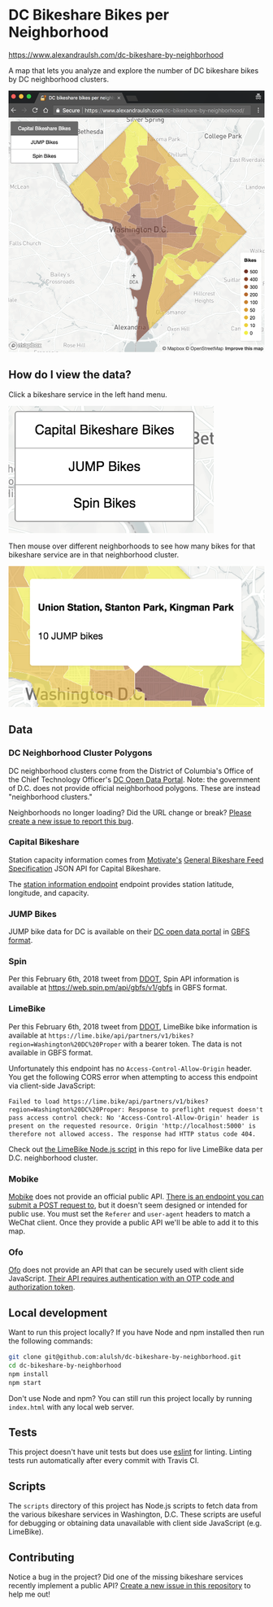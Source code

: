 # DC Bikeshare Bikes per Neighborhood

https://www.alexandraulsh.com/dc-bikeshare-by-neighborhood

A map that lets you analyze and explore the number of DC bikeshare bikes by DC neighborhood clusters.

![Screenshot of dc-bikeshare-by-neighborhood map](assets/map-full.png)

## How do I view the data?

Click a bikeshare service in the left hand menu.

![Bikeshare menu](assets/layers.png)

Then mouse over different neighborhoods to see how many bikes for that bikeshare service are in that neighborhood cluster.

![Neighborhood mouseover popup with number of bikeshare bikes](assets/mouseover.png)

## Data

### DC Neighborhood Cluster Polygons

DC neighborhood clusters come from the District of Columbia's Office of the Chief Technology Officer's [DC Open Data Portal](http://opendata.dc.gov/datasets/neighborhood-clusters). Note: the government of D.C. does not provide official neighborhood polygons. These are instead "neighborhood clusters."

Neighborhoods no longer loading? Did the URL change or break? [Please create a new issue to report this bug](https://github.com/alulsh/dc-bikeshare-by-neighborhood/issues/new).

### Capital Bikeshare

Station capacity information comes from [Motivate's](https://www.motivateco.com/use-our-data/) [General Bikeshare Feed Specification](https://gbfs.capitalbikeshare.com/gbfs/gbfs.json) JSON API for Capital Bikeshare.

The [station information endpoint](https://gbfs.capitalbikeshare.com/gbfs/en/station_information.json) endpoint provides station latitude, longitude, and capacity.

### JUMP Bikes

JUMP bike data for DC is available on their [DC open data portal](https://dc.jumpmobility.com/opendata) in [GBFS format](https://github.com/NABSA/gbfs).

### Spin

Per this February 6th, 2018 tweet from [DDOT](https://twitter.com/DDOTDC/status/960885112731832320), Spin API information is available at https://web.spin.pm/api/gbfs/v1/gbfs in GBFS format.

### LimeBike

Per this February 6th, 2018 tweet from [DDOT](https://twitter.com/DDOTDC/status/960885111066636289), LimeBike bike information is available at `https://lime.bike/api/partners/v1/bikes?region=Washington%20DC%20Proper` with a bearer token. The data is not available in GBFS format.

Unfortunately this endpoint has no `Access-Control-Allow-Origin` header. You get the following CORS error when attempting to access this endpoint via client-side JavaScript:

```
Failed to load https://lime.bike/api/partners/v1/bikes?region=Washington%20DC%20Proper: Response to preflight request doesn't pass access control check: No 'Access-Control-Allow-Origin' header is present on the requested resource. Origin 'http://localhost:5000' is therefore not allowed access. The response had HTTP status code 404.
```

Check out [the LimeBike Node.js script](https://github.com/alulsh/dc-bikeshare-by-neighborhood/blob/master/scripts/limebike.js) in this repo for live LimeBike data per D.C. neighborhood cluster.

### Mobike

[Mobike](https://mobike.com/global/) does not provide an official public API. [There is an endpoint you can submit a POST request to](https://github.com/ubahnverleih/WoBike#mobike-china-italy-uk-japan), but it doesn't seem designed or intended for public use. You must set the `Referer` and `user-agent` headers to match a WeChat client. Once they provide a public API we'll be able to add it to this map.

### Ofo

[Ofo](https://www.ofo.com/us/en) does not provide an API that can be securely used with client side JavaScript. [Their API requires authentication with an OTP code and authorization token](https://github.com/ubahnverleih/WoBike/blob/master/Ofo.md).

## Local development

Want to run this project locally? If you have Node and npm installed then run the following commands:

```sh
git clone git@github.com:alulsh/dc-bikeshare-by-neighborhood.git
cd dc-bikeshare-by-neighborhood
npm install
npm start
```

Don't use Node and npm? You can still run this project locally by running `index.html` with any local web server.

## Tests

This project doesn't have unit tests but does use [eslint](https://eslint.org/) for linting. Linting tests run automatically after every commit with Travis CI.

## Scripts

The `scripts` directory of this project has Node.js scripts to fetch data from the various bikeshare services in Washington, D.C. These scripts are useful for debugging or obtaining data unavailable with client side JavaScript (e.g. LimeBike).

## Contributing

Notice a bug in the project? Did one of the missing bikeshare services recently implement a public API? [Create a new issue in this repository](https://github.com/alulsh/dc-bikeshare-by-neighborhood/issues/new) to help me out!